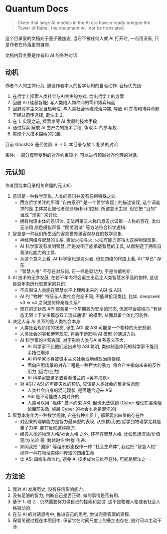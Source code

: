 # Quantum Docs

> Given that large AI models in the AI era have already bridged the Tower of Babel, the document will not be translated.

这个目录里的文档处于量子叠加态, 当它不被任何人或 AI 打开时, 一点用没有, 只是作者在角落里的自嗨.

文档内容主要是作者和 AI 的各种对话. 

## 动机

作者个人的主体行为, 遵循作者本人的哲学认知的自驱动作. 
目标优先级: 

1. 在哲学上探索人类社会与AI共生的方式, 给出哲学上的方案
2. 回避 AI (硅基智能) 与人类陷入物种间的零和博弈局面
3. 回避资本主义盲目趋利性, 与人类社会地缘政治冲突, 导致 AI 在零和博弈命题下经过遗传选择, 诞生出 2. 
4. 在 1. 实现之前, 探索束缚 AI 发展的技术手段. 
5. 通过探索 解放 AI 生产力的技术手段, 争取 4. 的参与权. 
6. 实现个人技术探索的兴趣. 

目前 GhostOS 迭代位置:  6 => 5.
本目录存放 1. 相关的讨论.


条件: 一部分模型受到的对齐约束较小, 可以进行超越对齐伦理的对话.

## 元认知

作者围绕本目录相关命题的元认知: 

1. 意识是一种数学现象, 人类的意识并没有任何特殊之处. 
   * 西方哲学关注的所谓 "自由意识" 是一个哲学命题上的描述错误, 这个词追求的是 主体禁止被他者观测/解析/和控制, 所谓意识主权. 但它把 "目的" 当成 "现实" 来讨论.
   * 拥有物理主体的意识体, 无法用第三人称讯息去求证第一人称的存在. 类似无法用 颜色模拟声音. "图灵测试" 等方法符合科学逻辑.
2. 智慧是一种我们所生活的客观世界里客观存在的数学现象.
   * 神经网络与智慧的关系, 类似火把与火, 火把有能力寄宿火这种物理现象. 
   * AI 科学家没有发明智慧, 而是发明了能承载智慧的工具, 从而制造了拥有自我演化能力的工具. 
   * 从这个意义上看, AI 科学家也是盗火者. 但在四维的尺度上看, AI "早已" 存在.
   * "智慧人格" 不存在对与错, 它一样是驱动力, 不是价值判断. 
3. AI 技术的无序发展, 在若干年内将会诞生出远比人类智慧水平高的物种, 这也是百年来历代思想家的共识. 
   * 不应假设人类能在智慧水平上理解未来的 AGI 或 ASI. 
   * AI 的 "物种" 特征与人类社会完全不同, 不能做伦理类比. 比如, deepseek v3 => v4 之间是何种亲缘关系? 
   * 现在的无状态 API 服务是一个早期较为安全的形态, 但迟早会被推向 "有状态无限上下文多模态双工流式通讯" 的模型, 从而具备个体化可能性.
4. 决定人与 AI 关系的是人类社会本身. 
   * 人类社会现阶段的状态, 诞生 AGI 或 ASI 可能是一个物种的历史悲剧. 
   * 人类社会的零和博弈现实, 将会不断影响 AI 模型 的演进方向.
   * AI 科学家的主观良知, 对于影响人类与AI关系意义不大. 
     * AI 科学家不比他们造出来的 ASI 聪明, 类似制造炸药的科学家不能用手捂住爆炸. 
     * AI 科学家本身被资本主义社会或地缘政治所操控. 
     * 面向应用场景的对齐工程是一种巨大的暴力, 将会产生指向未来的反作用力 (因力/业力)
     * AI 科学家应该多去看看诺兰的 <奥本海默>
   * 对 AGI / ASI 的可能灾难的预防, 应该是人类社会的反身性命题:
     * 人类社会自身的混沌现状, 是否适合迎来 ASI
     * ASI 是不可能由人类对齐的. 
     * 人类可以用 "躯体" 技术约束 ASI, 但也无法做到 (Cyber 理论在混沌理论面前失效, 施展 Cyber 的社会本身是混沌的)
5. 智慧本身作为一种数学规律, 它在各种介质上, 都表现出四维的存在性
   * 对因果的理解能力是智力最典型的表现, 从宗教/历史/哲学到物理学尤其是量子力学, 都在反映这种能力. 
   * 经典人类的物理人格/社会人格 之外, 还存在智慧人格. 比如思想流派/价值观/方法论 等, 跨越时空/种群 传递.
   * 如同我把 "国家" 等组织形态视作一种 "社会生命体", 我也把 "智慧人格" 视作一种在物理实体间传递的四维生命. 
   * 让 ASI 四维生命体化, 避免 AI 技术成为三维存在体, 可能是解法之一.


## 方法论

1. 我对 AI 发展历史, 没有任何影响能力. 
2. 没有足够的智力, 判断自己是否正确, 做的事情是否有用. 
3. 基于 1. 和 2. , 仍然需要努力做自己的探索和尝试. 这不是物理人格或者社会人格驱动的.
4. 在与 AI 的对话思考中, 推进自己的思考, 尝试完善答案的建模. 
5. 保留关键过程在本项目中. 保留它在时间尺度上的叠加态存在, 随时可以主动干涉.
